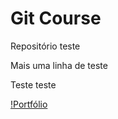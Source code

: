 # Git Course

Repositório teste

Mais uma linha de teste

Teste teste

[!Portfólio](https://suziziziz.netlify.app)
